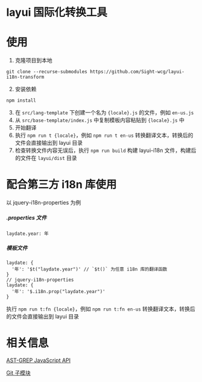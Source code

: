 # layui 国际化转换工具

# 使用

1. 克隆项目到本地
```
git clone --recurse-submodules https://github.com/Sight-wcg/layui-i18n-transform
```
2. 安装依赖
```
npm install
```
3. 在 `src/lang-template` 下创建一个名为 `{locale}.js` 的文件，例如 `en-us.js`
4. 从 `src/base-template/index.js` 中复制模板内容粘贴到 `{locale}.js` 中
5. 开始翻译
6. 执行 `npm run t {locale}`，例如 `npm run t en-us` 转换翻译文本，转换后的文件会直接输出到 layui 目录
7. 检查转换文件内容无误后，执行 `npm run build` 构建 layui-i18n 文件，构建后的文件在 `layui/dist` 目录

# 配合第三方 i18n 库使用

以 jquery-i18n-properties 为例

##### .properties 文件
```
laydate.year: 年
```

##### 模板文件
```
laydate: {
  '年': '$t("laydate.year")' // `$t()` 为任意 i18n 库的翻译函数
}
// jquery-i18n-properties
laydate: {
  '年': '$.i18n.prop("laydate.year")'
}
```

执行 `npm run t:fn {locale}`，例如 `npm run t:fn en-us` 转换翻译文本，转换后的文件会直接输出到 layui 目录

# 相关信息
[AST-GREP JavaScript API](https://ast-grep.github.io/guide/api-usage/js-api.html)

[Git 子模块](https://git-scm.com/book/zh/v2/Git-%E5%B7%A5%E5%85%B7-%E5%AD%90%E6%A8%A1%E5%9D%97)
